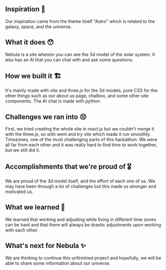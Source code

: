 ## Inspiration 🌌
Our inspiration came from the theme itself "Astro" which is related to the galaxy, space, and the universe. 

## What it does 😯
Nebula is a site wherein you can see the 3d model of the solar system. It also has an AI that you can chat with and ask some questions.

## How we built it 🏗️
It's mainly made with vite and three.js for the 3d models, pure CSS for the other things such as our about us page, chatbox, and some other site components. The AI chat is made with python.

## Challenges we ran into 😣
First, we tried creating the whole site in react.js but we couldn't merge it with the three.js, so with went and try vite which made it run smoothly. Timezones, one of the most challenging parts of this hackathon. We were all far from each other and it was really hard to find time to work together, but we still did it.

## Accomplishments that we're proud of 🎖️
We are proud of the 3d model itself, and the effort of each one of us. We may have been through a lot of challenges but this made us stronger and motivated us.

## What we learned 🤔
We learned that working and adjusting while living in different time zones can be hard and that there will always be drastic adjustments upon working with each other.

## What's next for Nebula ✨
We are thinking to continue this unfinished project and hopefully, we will be able to share some information about our universe.